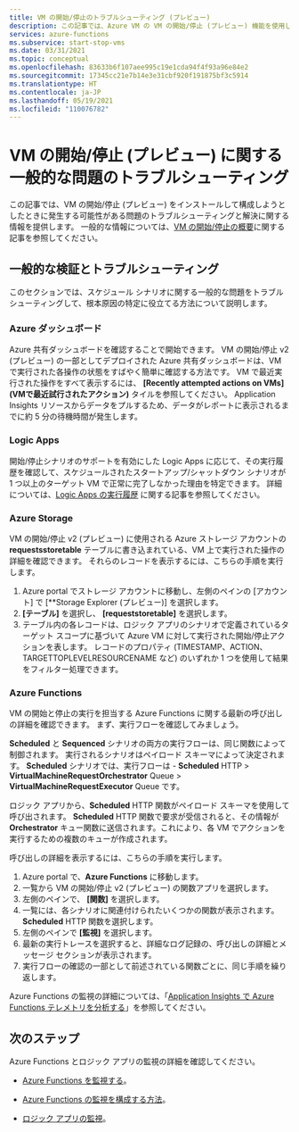 ```yaml
---
title: VM の開始/停止のトラブルシューティング (プレビュー)
description: この記事では、Azure VM の VM の開始/停止 (プレビュー) 機能を使用して、発生した問題をトラブルシューティングする方法について説明します。
services: azure-functions
ms.subservice: start-stop-vms
ms.date: 03/31/2021
ms.topic: conceptual
ms.openlocfilehash: 83633b6f107aee995c19e1cda94f4f93a96e84e2
ms.sourcegitcommit: 17345cc21e7b14e3e31cbf920f191875bf3c5914
ms.translationtype: HT
ms.contentlocale: ja-JP
ms.lasthandoff: 05/19/2021
ms.locfileid: "110076782"
---
```

# <a name="troubleshoot-common-issues-with-startstop-vms-preview"></a>VM の開始/停止 (プレビュー) に関する一般的な問題のトラブルシューティング

この記事では、VM の開始/停止 (プレビュー) をインストールして構成しようとしたときに発生する可能性がある問題のトラブルシューティングと解決に関する情報を提供します。 一般的な情報については、[VM の開始/停止の概要](overview.md)に関する記事を参照してください。

## <a name="general-validation-and-troubleshooting"></a>一般的な検証とトラブルシューティング

このセクションでは、スケジュール シナリオに関する一般的な問題をトラブルシューティングして、根本原因の特定に役立てる方法について説明します。

### <a name="azure-dashboard"></a>Azure ダッシュボード

Azure 共有ダッシュボードを確認することで開始できます。 VM の開始/停止 v2 (プレビュー) の一部としてデプロイされた Azure 共有ダッシュボードは、VM で実行された各操作の状態をすばやく簡単に確認する方法です。 VM で最近実行された操作をすべて表示するには、 **[Recently attempted actions on VMs]\(VMで最近試行されたアクション\)** タイルを参照してください。 Application Insights リソースからデータをプルするため、データがレポートに表示されるまでに約 5 分の待機時間が発生します。

### <a name="logic-apps"></a>Logic Apps

開始/停止シナリオのサポートを有効にした Logic Apps に応じて、その実行履歴を確認して、スケジュールされたスタートアップ/シャットダウン シナリオが 1 つ以上のターゲット VM で正常に完了しなかった理由を特定できます。 詳細については、[Logic Apps の実行履歴](../../logic-apps/monitor-logic-apps.md#review-runs-history) に関する記事を参照してください。

### <a name="azure-storage"></a>Azure Storage

VM の開始/停止 v2 (プレビュー) に使用される Azure ストレージ アカウントの **requestsstoretable** テーブルに書き込まれている、VM 上で実行された操作の詳細を確認できます。 それらのレコードを表示するには、こちらの手順を実行します。

1. Azure portal でストレージ アカウントに移動し、左側のペインの [アカウント] で [**Storage Explorer (プレビュー)] を選択します。
1. **[テーブル]** を選択し、 **[requeststoretable]** を選択します。
1. テーブル内の各レコードは、ロジック アプリのシナリオで定義されているターゲット スコープに基づいて Azure VM に対して実行された開始/停止アクションを表します。 レコードのプロパティ (TIMESTAMP、ACTION、TARGETTOPLEVELRESOURCENAME など) のいずれか 1 つを使用して結果をフィルター処理できます。

### <a name="azure-functions"></a>Azure Functions

VM の開始と停止の実行を担当する Azure Functions に関する最新の呼び出しの詳細を確認できます。 まず、実行フローを確認してみましょう。

**Scheduled** と **Sequenced** シナリオの両方の実行フローは、同じ関数によって制御されます。 実行されるシナリオはペイロード スキーマによって決定されます。 **Scheduled** シナリオでは、実行フローは - **Scheduled** HTTP > **VirtualMachineRequestOrchestrator** Queue > **VirtualMachineRequestExecutor** Queue です。

ロジック アプリから、**Scheduled** HTTP 関数がペイロード スキーマを使用して呼び出されます。 **Scheduled** HTTP 関数で要求が受信されると、その情報が **Orchestrator** キュー関数に送信されます。これにより、各 VM でアクションを実行するための複数のキューが作成されます。

呼び出しの詳細を表示するには、こちらの手順を実行します。

1. Azure portal で、**Azure Functions** に移動します。
1. 一覧から VM の開始/停止 v2 (プレビュー) の関数アプリを選択します。
1. 左側のペインで、 **[関数]** を選択します。
1. 一覧には、各シナリオに関連付けられたいくつかの関数が表示されます。 **Scheduled** HTTP 関数を選択します。
1. 左側のペインで **[監視]** を選択します。
1. 最新の実行トレースを選択すると、詳細なログ記録の、呼び出しの詳細とメッセージ セクションが表示されます。
1. 実行フローの確認の一部として前述されている関数ごとに、同じ手順を繰り返します。

Azure Functions の監視の詳細については、「[Application Insights で Azure Functions テレメトリを分析する](../../azure-functions/analyze-telemetry-data.md)」を参照してください。

## <a name="next-steps"></a>次のステップ

Azure Functions とロジック アプリの監視の詳細を確認してください。

* [Azure Functions を監視する](../../azure-functions/functions-monitoring.md)。

* [Azure Functions の監視を構成する方法](../../azure-functions/configure-monitoring.md)。

* [ロジック アプリの監視](../../logic-apps/monitor-logic-apps.md)。